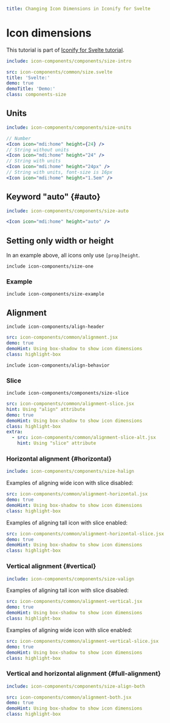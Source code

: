 ```yaml
title: Changing Icon Dimensions in Iconify for Svelte
```

# Icon dimensions

This tutorial is part of [Iconify for Svelte tutorial](./index.md).

```yaml
include: icon-components/components/size-intro
```

```yaml
src: icon-components/common/size.svelte
title: 'Svelte:'
demo: true
demoTitle: 'Demo:'
class: components-size
```

## Units

```yaml
include: icon-components/components/size-units
```

```jsx
// Number
<Icon icon="mdi:home" height={24} />
// String without units
<Icon icon="mdi:home" height="24" />
// String with units
<Icon icon="mdi:home" height="24px" />
// String with units, font-size is 16px
<Icon icon="mdi:home" height="1.5em" />
```

## Keyword "auto" {#auto}

```yaml
include: icon-components/components/size-auto
```

```jsx
<Icon icon="mdi:home" height="auto" />
```

## Setting only width or height

In an example above, all icons only use `[prop]height`.

`include icon-components/size-one`

### Example

`include icon-components/size-example`

## Alignment

`include icon-components/align-header`

```yaml
src: icon-components/common/alignment.jsx
demo: true
demoHint: Using box-shadow to show icon dimensions
class: highlight-box
```

`include icon-components/align-behavior`

### Slice

`include icon-components/components/size-slice`

```yaml
src: icon-components/common/alignment-slice.jsx
hint: Using "align" attribute
demo: true
demoHint: Using box-shadow to show icon dimensions
class: highlight-box
extra:
  - src: icon-components/common/alignment-slice-alt.jsx
    hint: Using "slice" attribute
```

### Horizontal alignment {#horizontal}

```yaml
include: icon-components/components/size-halign
```

Examples of aligning wide icon with slice disabled:

```yaml
src: icon-components/common/alignment-horizontal.jsx
demo: true
demoHint: Using box-shadow to show icon dimensions
class: highlight-box
```

Examples of aligning tall icon with slice enabled:

```yaml
src: icon-components/common/alignment-horizontal-slice.jsx
demo: true
demoHint: Using box-shadow to show icon dimensions
class: highlight-box
```

### Vertical alignment {#vertical}

```yaml
include: icon-components/components/size-valign
```

Examples of aligning tall icon with slice disabled:

```yaml
src: icon-components/common/alignment-vertical.jsx
demo: true
demoHint: Using box-shadow to show icon dimensions
class: highlight-box
```

Examples of aligning wide icon with slice enabled:

```yaml
src: icon-components/common/alignment-vertical-slice.jsx
demo: true
demoHint: Using box-shadow to show icon dimensions
class: highlight-box
```

### Vertical and horizontal alignment {#full-alignment}

```yaml
include: icon-components/components/size-align-both
```

```yaml
src: icon-components/common/alignment-both.jsx
demo: true
demoHint: Using box-shadow to show icon dimensions
class: highlight-box
```
